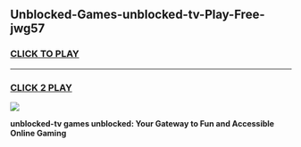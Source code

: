 
## Unblocked-Games-unblocked-tv-Play-Free-jwg57
<h3>
<a href="https://premium76.site?title=unblocked-tv&ref=12A">CLICK TO PLAY</a></h3>
<hr>

<h3>
<a href="https://premium76.site?title=unblocked-tv&ref=12A">CLICK 2 PLAY</a>
  
</h3>

<a href="https://premium76.site?title=unblocked-tv&ref=12A"><img src="https://clearcache.store/games.png"></a>


**unblocked-tv games unblocked: Your Gateway to Fun and Accessible Online Gaming**
